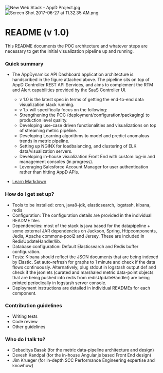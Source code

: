 ![New Web Stack - AppD Project.jpg](https://bitbucket.org/repo/BgkGBAX/images/2034796307-New%20Web%20Stack%20-%20AppD%20Project.jpg)![Screen Shot 2017-06-27 at 11.32.35 AM.png](https://bitbucket.org/repo/BgkGBAX/images/3966173583-Screen%20Shot%202017-06-27%20at%2011.32.35%20AM.png)


# README (v 1.0) #

This README documents the POC architecture and whatever steps are necessary to get the initial visualization pipeline up and running.

### Quick summary ###

* The AppDynamics API Dashboard application architecture is handscribed in the figure attached above. The pipeline sits on top of AppD Controller REST API Services, and aims to complement the RTM and Alert capabilities provided by the SaaS Controller UI.
  
  + v 1.0 is the latest spec in terms of getting the end-to-end data visualization stack running.
  + v 1.x will specifically focus on the following:
  + Strengthening the POC (deployment/configuration/packaging) to production level quality.
  + Developing use-case driven functionalities and visualizations on top of streaming metric pipeline.
  + Developing Learning algorithms to model and predict anomalous trends in metric pipeline.
  + Setting up NGINX for loadbalancing, and clustering of ELK data/visualization servers. 
  + Developing in-house visualization Front End with custom log-in and management consoles (in progress).
  + Leveraging Salesforce Account Manager for user authentication rather than hitting AppD APIs.
* [Learn Markdown](https://bitbucket.org/tutorials/markdowndemo)

### How do I get set up? ###

* Tools to be installed: cron, java8-jdk, elasticsearch, logstash, kibana, redis
* Configuration: The configuration details are provided in the individual README files
* Dependencies: most of the stack is java based for the datapipeline + some external JAR dependencies on Jackson, Spring, Httpcomponents, Jedis, Apache commons-pool2 and Jersey. These are included in RedisUpdateHandler/lib.
* Database configuration: Default Elasticsearch and Redis buffer configuration.
* Tests: Kibana should reflect the JSON documents that are being indexed by Elastic. Set auto-refresh for graphs to 1 minute and check if the data flows continuously. Alternatively, plug stdout in logstash output def and check if the jsonlets (curated and marshaled metric data-point objects that are being pushed into redis from redisUpdateHandler) are being printed periodically in logstash server console.
* Deployment instructions are detailed in individual READMEs for each component.

### Contribution guidelines ###

* Writing tests
* Code review
* Other guidelines

### Who do I talk to? ###

* Debaditya Basak (for the metric data-pipeline architecture and design)
* Devesh Kandpal (for the in-house Angular.js based Front End design)
* Jim Krueger (for in-depth SCC Performance Engineering expertise and knowhow)